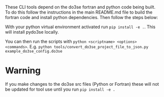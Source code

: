 These CLI tools depend on the do3se fortran and python code being built.
To do this follow the instructions in the main README.md file to build the
fortran code and install python dependencies. Then follow the steps below:

With your python virtual environment activated run `pip install -e .`. This will install
pydo3se locally.

You can then run the scripts with `python <scriptname> <options> <commands>`.
E.g. `python tools/convert_do3se_project_file_to_json.py example_do3se_config.do3se`

# Warning
If you make changes to the do3se src files (Python or Fortran) these will not be
updated for tool use until you run `pip install -e .`